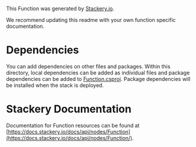
This Function was generated by [Stackery.io](https://www.stackery.io).

We recommend updating this readme with your own function specific documentation.

# Dependencies
You can add dependencies on other files and packages.
Within this directory, local dependencies can be added as individual files and
package dependencies can be added to [Function.csproj](https://docs.microsoft.com/en-us/dotnet/articles/core/tools/csproj#packagereference).
Package dependencies will be installed when the stack is deployed.

# Stackery Documentation
Documentation for Function resources can be found at [https://docs.stackery.io/docs/api/nodes/Function](https://docs.stackery.io/docs/api/nodes/Function/).
